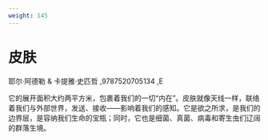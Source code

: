 ```yaml
---
weight: 145
---
```

# 皮肤

耶尔·阿德勒 & 卡提雅·史匹哲 ,9787520705134 ,E

它的展开面积大约两平方米，包裹着我们的一切“内在”。皮肤就像天线一样，联络着我们与外部世界，发送、接收——影响着我们的感知。它是欲之所求，是我们的边界层，是容纳我们生命的宝瓶；同时，它也是细菌、真菌、病毒和寄生虫们辽阔的群落生境。